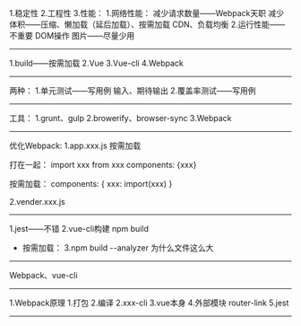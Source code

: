 1.稳定性
2.工程性
3.性能：
  1.网络性能：
    减少请求数量——Webpack天职
    减少体积——压缩、懒加载（延后加载）、按需加载
    CDN、负载均衡
  2.运行性能——不重要
    DOM操作
    图片——尽量少用

--------------------------------------------------------------------------------

1.build——按需加载
2.Vue
3.Vue-cli
4.Webpack

--------------------------------------------------------------------------------

两种：
1.单元测试——写用例
  输入、期待输出
2.覆盖率测试——写用例

--------------------------------------------------------------------------------

工具：
1.grunt、gulp
2.browerify、browser-sync
3.Webpack

--------------------------------------------------------------------------------

优化Webpack:
1.app.xxx.js
  按需加载

  打在一起：
  import xxx from xxx
  components: {xxx}

  按需加载：
  components: {
    xxx: import(xxx)
  }

2.vender.xxx.js

--------------------------------------------------------------------------------

1.jest——不错
2.vue-cli构建
  npm build

  * 按需加载：
3.npm build --analyzer
  为什么文件这么大

--------------------------------------------------------------------------------

Webpack、vue-cli

--------------------------------------------------------------------------------

1.Webpack原理
  1.打包
  2.编译
2.xxx-cli
3.vue本身
4.外部模块  router-link
5.jest

--------------------------------------------------------------------------------
